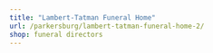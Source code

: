 ```yaml
---
title: "Lambert-Tatman Funeral Home"
url: /parkersburg/lambert-tatman-funeral-home-2/
shop: funeral directors
---
```


